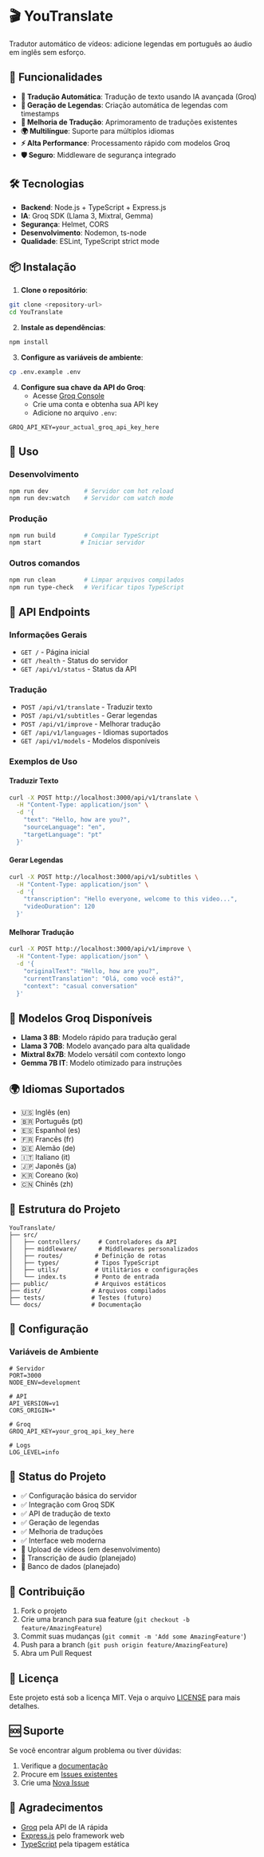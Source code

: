 # 🎬 YouTranslate

Tradutor automático de vídeos: adicione legendas em português ao áudio em inglês sem esforço.

## 🚀 Funcionalidades

- **🎯 Tradução Automática**: Tradução de texto usando IA avançada (Groq)
- **📝 Geração de Legendas**: Criação automática de legendas com timestamps
- **🔧 Melhoria de Tradução**: Aprimoramento de traduções existentes
- **🌍 Multilíngue**: Suporte para múltiplos idiomas
- **⚡ Alta Performance**: Processamento rápido com modelos Groq
- **🛡️ Seguro**: Middleware de segurança integrado

## 🛠️ Tecnologias

- **Backend**: Node.js + TypeScript + Express.js
- **IA**: Groq SDK (Llama 3, Mixtral, Gemma)
- **Segurança**: Helmet, CORS
- **Desenvolvimento**: Nodemon, ts-node
- **Qualidade**: ESLint, TypeScript strict mode

## 📦 Instalação

1. **Clone o repositório**:
```bash
git clone <repository-url>
cd YouTranslate
```

2. **Instale as dependências**:
```bash
npm install
```

3. **Configure as variáveis de ambiente**:
```bash
cp .env.example .env
```

4. **Configure sua chave da API do Groq**:
   - Acesse [Groq Console](https://console.groq.com/)
   - Crie uma conta e obtenha sua API key
   - Adicione no arquivo `.env`:
```env
GROQ_API_KEY=your_actual_groq_api_key_here
```

## 🚀 Uso

### Desenvolvimento
```bash
npm run dev          # Servidor com hot reload
npm run dev:watch    # Servidor com watch mode
```

### Produção
```bash
npm run build        # Compilar TypeScript
npm start           # Iniciar servidor
```

### Outros comandos
```bash
npm run clean        # Limpar arquivos compilados
npm run type-check   # Verificar tipos TypeScript
```

## 📡 API Endpoints

### Informações Gerais
- `GET /` - Página inicial
- `GET /health` - Status do servidor
- `GET /api/v1/status` - Status da API

### Tradução
- `POST /api/v1/translate` - Traduzir texto
- `POST /api/v1/subtitles` - Gerar legendas
- `POST /api/v1/improve` - Melhorar tradução
- `GET /api/v1/languages` - Idiomas suportados
- `GET /api/v1/models` - Modelos disponíveis

### Exemplos de Uso

#### Traduzir Texto
```bash
curl -X POST http://localhost:3000/api/v1/translate \
  -H "Content-Type: application/json" \
  -d '{
    "text": "Hello, how are you?",
    "sourceLanguage": "en",
    "targetLanguage": "pt"
  }'
```

#### Gerar Legendas
```bash
curl -X POST http://localhost:3000/api/v1/subtitles \
  -H "Content-Type: application/json" \
  -d '{
    "transcription": "Hello everyone, welcome to this video...",
    "videoDuration": 120
  }'
```

#### Melhorar Tradução
```bash
curl -X POST http://localhost:3000/api/v1/improve \
  -H "Content-Type: application/json" \
  -d '{
    "originalText": "Hello, how are you?",
    "currentTranslation": "Olá, como você está?",
    "context": "casual conversation"
  }'
```

## 🤖 Modelos Groq Disponíveis

- **Llama 3 8B**: Modelo rápido para tradução geral
- **Llama 3 70B**: Modelo avançado para alta qualidade
- **Mixtral 8x7B**: Modelo versátil com contexto longo
- **Gemma 7B IT**: Modelo otimizado para instruções

## 🌍 Idiomas Suportados

- 🇺🇸 Inglês (en)
- 🇧🇷 Português (pt)
- 🇪🇸 Espanhol (es)
- 🇫🇷 Francês (fr)
- 🇩🇪 Alemão (de)
- 🇮🇹 Italiano (it)
- 🇯🇵 Japonês (ja)
- 🇰🇷 Coreano (ko)
- 🇨🇳 Chinês (zh)

## 📁 Estrutura do Projeto

```
YouTranslate/
├── src/
│   ├── controllers/     # Controladores da API
│   ├── middleware/      # Middlewares personalizados
│   ├── routes/         # Definição de rotas
│   ├── types/          # Tipos TypeScript
│   ├── utils/          # Utilitários e configurações
│   └── index.ts        # Ponto de entrada
├── public/             # Arquivos estáticos
├── dist/              # Arquivos compilados
├── tests/             # Testes (futuro)
└── docs/              # Documentação
```

## 🔧 Configuração

### Variáveis de Ambiente

```env
# Servidor
PORT=3000
NODE_ENV=development

# API
API_VERSION=v1
CORS_ORIGIN=*

# Groq
GROQ_API_KEY=your_groq_api_key_here

# Logs
LOG_LEVEL=info
```

## 🚦 Status do Projeto

- ✅ Configuração básica do servidor
- ✅ Integração com Groq SDK
- ✅ API de tradução de texto
- ✅ Geração de legendas
- ✅ Melhoria de traduções
- ✅ Interface web moderna
- 🔄 Upload de vídeos (em desenvolvimento)
- 🔄 Transcrição de áudio (planejado)
- 🔄 Banco de dados (planejado)

## 🤝 Contribuição

1. Fork o projeto
2. Crie uma branch para sua feature (`git checkout -b feature/AmazingFeature`)
3. Commit suas mudanças (`git commit -m 'Add some AmazingFeature'`)
4. Push para a branch (`git push origin feature/AmazingFeature`)
5. Abra um Pull Request

## 📄 Licença

Este projeto está sob a licença MIT. Veja o arquivo [LICENSE](LICENSE) para mais detalhes.

## 🆘 Suporte

Se você encontrar algum problema ou tiver dúvidas:

1. Verifique a [documentação](docs/)
2. Procure em [Issues existentes](../../issues)
3. Crie uma [Nova Issue](../../issues/new)

## 🙏 Agradecimentos

- [Groq](https://groq.com/) pela API de IA rápida
- [Express.js](https://expressjs.com/) pelo framework web
- [TypeScript](https://www.typescriptlang.org/) pela tipagem estática
